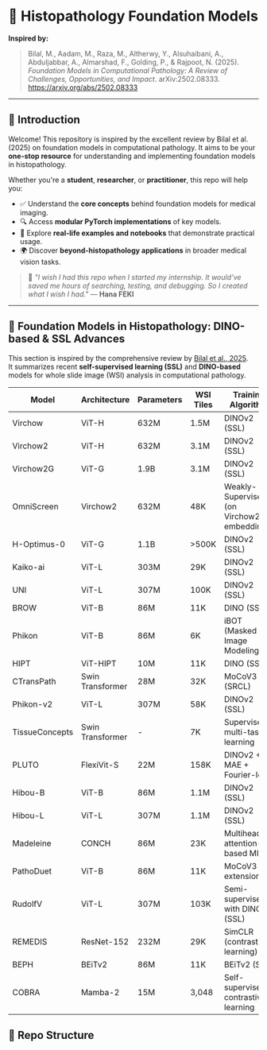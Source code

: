 # 🧬 Histopathology Foundation Models

**Inspired by:**  
> Bilal, M., Aadam, M., Raza, M., Altherwy, Y., Alsuhaibani, A., Abduljabbar, A., Almarshad, F., Golding, P., & Rajpoot, N. (2025). *Foundation Models in Computational Pathology: A Review of Challenges, Opportunities, and Impact*. arXiv:2502.08333. https://arxiv.org/abs/2502.08333

---

## 📣 Introduction

Welcome! This repository is inspired by the excellent review by Bilal et al. (2025) on foundation models in computational pathology. It aims to be your **one-stop resource** for understanding and implementing foundation models in histopathology.

Whether you're a **student**, **researcher**, or **practitioner**, this repo will help you:

- ✅ Understand the **core concepts** behind foundation models for medical imaging.  
- 🔍 Access **modular PyTorch implementations** of key models.  
- 📓 Explore **real-life examples and notebooks** that demonstrate practical usage.  
- 🌍 Discover **beyond-histopathology applications** in broader medical vision tasks.

> 🔖 *"I wish I had this repo when I started my internship. It would’ve saved me hours of searching, testing, and debugging. So I created what I wish I had."* — **Hana FEKI**

---

## 🧠 Foundation Models in Histopathology: DINO-based & SSL Advances

This section is inspired by the comprehensive review by [Bilal et al., 2025](https://arxiv.org/abs/2502.08333).  
It summarizes recent **self-supervised learning (SSL)** and **DINO-based** models for whole slide image (WSI) analysis in computational pathology.

| Model            | Architecture       | Parameters | WSI Tiles | Training Algorithm                          | Paper / Link | Implemented | Repo Link |
|------------------|--------------------|------------|-----------|---------------------------------------------|---------------|-------------|-----------|
| Virchow          | ViT-H              | 632M       | 1.5M      | DINOv2 (SSL)                                 | [arXiv:2403.10870](https://arxiv.org/abs/2403.10870) | ✅ Yes | [models/virchow](./models/virchow) |
| Virchow2         | ViT-H              | 632M       | 3.1M      | DINOv2 (SSL)                                 | [arXiv:2403.10870](https://arxiv.org/abs/2403.10870) | ✅ Yes | [models/virchow2](./models/virchow2) |
| Virchow2G        | ViT-G              | 1.9B       | 3.1M      | DINOv2 (SSL)                                 | [arXiv:2403.10870](https://arxiv.org/abs/2403.10870) | ❌ No | — |
| OmniScreen       | Virchow2           | 632M       | 48K       | Weakly-Supervised (on Virchow2 embeddings)  | [arXiv:2403.10870](https://arxiv.org/abs/2403.10870) | ❌ No | — |
| H-Optimus-0      | ViT-G              | 1.1B       | >500K     | DINOv2 (SSL)                                 | — | ❌ No | — |
| Kaiko-ai         | ViT-L              | 303M       | 29K       | DINOv2 (SSL)                                 | — | ❌ No | — |
| UNI              | ViT-L              | 307M       | 100K      | DINOv2 (SSL)                                 | — | ❌ No | — |
| BROW             | ViT-B              | 86M        | 11K       | DINO (SSL)                                   | — | ❌ No | — |
| Phikon           | ViT-B              | 86M        | 6K        | iBOT (Masked Image Modeling)                | [arXiv:2311.11023](https://arxiv.org/abs/2311.11023) | ✅ Yes | [models/phikon](./models/phikon) |
| HIPT             | ViT-HIPT           | 10M        | 11K       | DINO (SSL)                                   | [arXiv:2206.02680](https://arxiv.org/abs/2206.02680) | ❌ No | — |
| CTransPath       | Swin Transformer   | 28M        | 32K       | MoCoV3 (SRCL)                                | [arXiv:2209.05578](https://arxiv.org/abs/2209.05578) | ✅ Yes | [models/ctranspath](./models/ctranspath) |
| Phikon-v2        | ViT-L              | 307M       | 58K       | DINOv2 (SSL)                                 | [arXiv:2311.11023](https://arxiv.org/abs/2311.11023) | ❌ No | — |
| TissueConcepts   | Swin Transformer   | -          | 7K        | Supervised multi-task learning              | — | ❌ No | — |
| PLUTO            | FlexiVit-S         | 22M        | 158K      | DINOv2 + MAE + Fourier-loss                 | [arXiv:2403.00827](https://arxiv.org/abs/2403.00827) | ✅ Yes | [models/pluto](./models/pluto) |
| Hibou-B          | ViT-B              | 86M        | 1.1M      | DINOv2 (SSL)                                 | [arXiv:2406.06589](https://arxiv.org/abs/2406.06589) | ❌ No | — |
| Hibou-L          | ViT-L              | 307M       | 1.1M      | DINOv2 (SSL)                                 | [arXiv:2406.06589](https://arxiv.org/abs/2406.06589) | ❌ No | — |
| Madeleine        | CONCH              | 86M        | 23K       | Multiheaded attention-based MIL            | — | ❌ No | — |
| PathoDuet        | ViT-B              | 86M        | 11K       | MoCoV3 extension                             | [arXiv:2403.09677](https://arxiv.org/abs/2403.09677) | ✅ Yes | [models/pathoduet](./models/pathoduet) |
| RudolfV          | ViT-L              | 307M       | 103K      | Semi-supervised with DINOv2 (SSL)          | [arXiv:2403.01821](https://arxiv.org/abs/2403.01821) | ❌ No | — |
| REMEDIS          | ResNet-152         | 232M       | 29K       | SimCLR (contrastive learning)               | [arXiv:2212.08677](https://arxiv.org/abs/2212.08677) | ❌ No | — |
| BEPH             | BEiTv2             | 86M        | 11K       | BEiTv2 (SSL)                                 | — | ❌ No | — |
| COBRA            | Mamba-2            | 15M        | 3,048     | Self-supervised contrastive learning        | [arXiv:2405.20233](https://arxiv.org/abs/2405.20233) | ❌ No | — |


## 📁 Repo Structure

